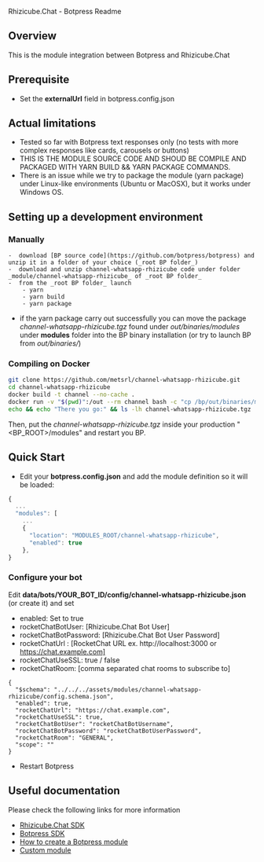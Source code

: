 Rhizicube.Chat - Botpress Readme

## Overview

This is the module integration between Botpress and Rhizicube.Chat

## Prerequisite

- Set the **externalUrl** field in botpress.config.json

## Actual limitations

- Tested so far with Botpress text responses only (no tests with more complex responses like cards, carousels or buttons)
- THIS IS THE MODULE SOURCE CODE AND SHOUD BE COMPILE AND PACKAGED WITH YARN BUILD && YARN PACKAGE COMMANDS.
- There is an issue while we try to package the module (yarn package) under Linux-like environments (Ubuntu or MacOSX), but it works under Windows OS.

## Setting up a development environment

### Manually

    -  download [BP source code](https://github.com/botpress/botpress) and unzip it in a folder of your choice (_root BP folder_)
    -  download and unzip channel-whatsapp-rhizicube code under folder _module/channel-whatsapp-rhizicube_ of _root BP folder_
    -  from the _root BP folder_ launch
        - yarn
        - yarn build
        - yarn package

- if the yarn package carry out successfully you can move the package _channel-whatsapp-rhizicube.tgz_ found under _out/binaries/modules_ under **modules** folder into the BP binary installation (or try to launch BP from _out/binaries/_)

### Compiling on Docker

```bash
git clone https://github.com/metsrl/channel-whatsapp-rhizicube.git
cd channel-whatsapp-rhizicube
docker build -t channel --no-cache .
docker run -v "$(pwd)":/out --rm channel bash -c "cp /bp/out/binaries/modules/channel-whatsapp-rhizicube.tgz /out/"
echo && echo "There you go:" && ls -lh channel-whatsapp-rhizicube.tgz
```

Then, put the _channel-whatsapp-rhizicube.tgz_ inside your production "<BP_ROOT>/modules" and restart you BP.

## Quick Start

- Edit your **botpress.config.json** and add the module definition so it will be loaded:

```js
{
  ...
  "modules": [
    ...
    {
      "location": "MODULES_ROOT/channel-whatsapp-rhizicube",
      "enabled": true
    },
}
```

### Configure your bot

Edit **data/bots/YOUR_BOT_ID/config/channel-whatsapp-rhizicube.json** (or create it) and set

- enabled: Set to true
- rocketChatBotUser: [Rhizicube.Chat Bot User]
- rocketChatBotPassword: [Rhizicube.Chat Bot User Password]
- rocketChatUrl : [RocketChat URL ex. http://localhost:3000 or https://chat.example.com]
- rocketChatUseSSL: true / false
- rocketChatRoom: [comma separated chat rooms to subscribe to]

```
{
  "$schema": "../../../assets/modules/channel-whatsapp-rhizicube/config.schema.json",
  "enabled": true,
  "rocketChatUrl": "https://chat.example.com",
  "rocketChatUseSSL": true,
  "rocketChatBotUser": "rocketChatBotUsername",
  "rocketChatBotPassword": "rocketChatBotUserPassword",
  "rocketChatRoom": "GENERAL",
  "scope": ""
}
```

- Restart Botpress

## Useful documentation

Please check the following links for more information

- [Rhizicube.Chat SDK](https://github.com/RocketChat/Rhizicube.Chat.js.SDK)
- [Botpress SDK](https://botpress.com/reference/)
- [How to create a Botpress module](https://botpress.com/docs/developers/create-module/)
- [Custom module](https://botpress.com/docs/advanced/custom-module)
